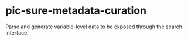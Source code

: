 # pic-sure-metadata-curation
Parse and generate variable-level data to be exposed through the search interface.
